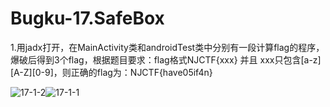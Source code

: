 # Bugku-17.SafeBox

1.用jadx打开，在MainActivity类和androidTest类中分别有一段计算flag的程序，爆破后得到3个flag，根据题目要求：flag格式NJCTF{xxx} 并且 xxx只包含[a-z][A-Z][0-9]，则正确的flag为：NJCTF{have05if4n}

![17-1-2](https://github.com/OWORD/ctfimg/raw/main/Bugku/17.SafeBox/img/17-1-2.png)![17-1-1](https://github.com/OWORD/ctfimg/raw/main/Bugku/17.SafeBox/img/17-1-1.png)